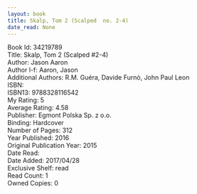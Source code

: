 ```yaml
---
layout: book
title: Skalp, Tom 2 (Scalped  no. 2-4)
date_read: None
---
```


Book Id: 34219789<br />
Title: Skalp, Tom 2 (Scalped #2-4)<br />
Author: Jason Aaron<br />
Author l-f: Aaron, Jason<br />
Additional Authors: R.M. Guéra, Davide Furnò, John Paul Leon<br />
ISBN: <br />
ISBN13: 9788328116542<br />
My Rating: 5<br />
Average Rating: 4.58<br />
Publisher: Egmont Polska Sp. z o.o. <br />
Binding: Hardcover<br />
Number of Pages: 312<br />
Year Published: 2016<br />
Original Publication Year: 2015<br />
Date Read: <br />
Date Added: 2017/04/28<br />
Exclusive Shelf: read<br />
Read Count: 1<br />
Owned Copies: 0<br />

